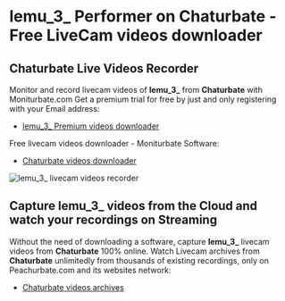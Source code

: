 # lemu_3_ Performer on Chaturbate - Free LiveCam videos downloader

## Chaturbate Live Videos Recorder

Monitor and record livecam videos of **lemu_3_** from **Chaturbate** with Moniturbate.com
Get a premium trial for free by just and only registering with your Email address:
* [lemu_3_ Premium videos downloader](https://moniturbate.com/request-demo-licence-key.html)

Free livecam videos downloader - Moniturbate Software:
* [Chaturbate videos downloader](https://moniturbate.com/moniturbate-download-software.html)

![lemu_3_ livecam videos recorder](https://peachurnet.com/templates/moniturbate-software.png)


## Capture lemu_3_ videos from the Cloud and watch your recordings on Streaming

Without the need of downloading a software, capture **lemu_3_** livecam videos from **Chaturbate** 100% online.
Watch Livecam archives from **Chaturbate** unlimitedly from thousands of existing recordings, only on Peachurbate.com and its websites network:
* [Chaturbate videos archives](https://peachurnet.com/)